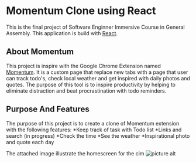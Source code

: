 # Momentum Clone using React

This is the final project of Software Enginner Immersive Course in General Assembly. This application is build with [React](https://reactjs.org/).

## About Momentum
This project is inspire with the Google Chrome Extension named [Momentum](https://momentumdash.com/). It is a custom page that replace new tabs with a page that user can track todo's, check local weather and get inspired with daily photos and quotes. The purpose of this tool is to inspire productivity by helping to eliminate distraction and beat procrastination with todo reminders.

## Purpose And Features
The purpose of this project is to create a clone of Momentum extension with the following features:
*Keep track of task with Todo list
*Links and search (in progress)
*Check the time
*See the weather
*Inspirational photo and quote each day

The attached image illustrate the homescreen for the cim
![picture alt](https://imgur.com/a/osQAfAX)


